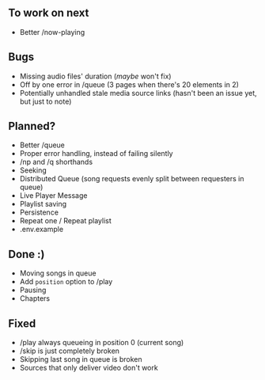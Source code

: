 ## To work on next

- Better /now-playing

## Bugs

- Missing audio files' duration (_maybe_ won't fix)
- Off by one error in /queue (3 pages when there's 20 elements in 2)
- Potentially unhandled stale media source links (hasn't been an issue yet, but just to note)

## Planned?

- Better /queue
- Proper error handling, instead of failing silently
- /np and /q shorthands
- Seeking
- Distributed Queue (song requests evenly split between requesters in queue)
- Live Player Message
- Playlist saving
- Persistence
- Repeat one / Repeat playlist
- .env.example

## Done :)

- Moving songs in queue
- Add `position` option to /play
- Pausing
- Chapters

## Fixed

- /play always queueing in position 0 (current song)
- /skip is just completely broken
- Skipping last song in queue is broken
- Sources that only deliver video don't work
